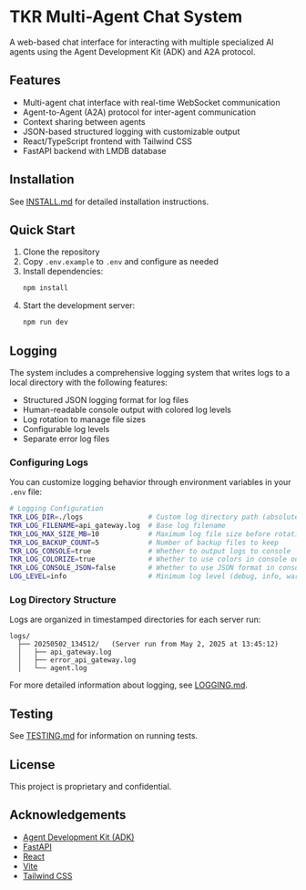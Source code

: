 # TKR Multi-Agent Chat System

A web-based chat interface for interacting with multiple specialized AI agents using the Agent Development Kit (ADK) and A2A protocol.

## Features

- Multi-agent chat interface with real-time WebSocket communication
- Agent-to-Agent (A2A) protocol for inter-agent communication
- Context sharing between agents
- JSON-based structured logging with customizable output
- React/TypeScript frontend with Tailwind CSS
- FastAPI backend with LMDB database

## Installation

See [INSTALL.md](INSTALL.md) for detailed installation instructions.

## Quick Start

1. Clone the repository
2. Copy `.env.example` to `.env` and configure as needed
3. Install dependencies:
   ```bash
   npm install
   ```
4. Start the development server:
   ```bash
   npm run dev
   ```

## Logging

The system includes a comprehensive logging system that writes logs to a local directory with the following features:

- Structured JSON logging format for log files
- Human-readable console output with colored log levels
- Log rotation to manage file sizes
- Configurable log levels
- Separate error log files

### Configuring Logs

You can customize logging behavior through environment variables in your `.env` file:

```bash
# Logging Configuration
TKR_LOG_DIR=./logs                # Custom log directory path (absolute or relative)
TKR_LOG_FILENAME=api_gateway.log  # Base log filename
TKR_LOG_MAX_SIZE_MB=10            # Maximum log file size before rotation
TKR_LOG_BACKUP_COUNT=5            # Number of backup files to keep
TKR_LOG_CONSOLE=true              # Whether to output logs to console
TKR_LOG_COLORIZE=true             # Whether to use colors in console output
TKR_LOG_CONSOLE_JSON=false        # Whether to use JSON format in console (default: human-readable)
LOG_LEVEL=info                    # Minimum log level (debug, info, warning, error, critical)
```

### Log Directory Structure

Logs are organized in timestamped directories for each server run:

```
logs/
  ├── 20250502_134512/   (Server run from May 2, 2025 at 13:45:12)
  │   ├── api_gateway.log
  │   ├── error_api_gateway.log
  │   └── agent.log
```

For more detailed information about logging, see [LOGGING.md](docs/LOGGING.md).

## Testing

See [TESTING.md](TESTING.md) for information on running tests.

## License

This project is proprietary and confidential.

## Acknowledgements

- [Agent Development Kit (ADK)](https://github.com/google/agent-development-kit)
- [FastAPI](https://fastapi.tiangolo.com/)
- [React](https://reactjs.org/)
- [Vite](https://vitejs.dev/)
- [Tailwind CSS](https://tailwindcss.com/)
